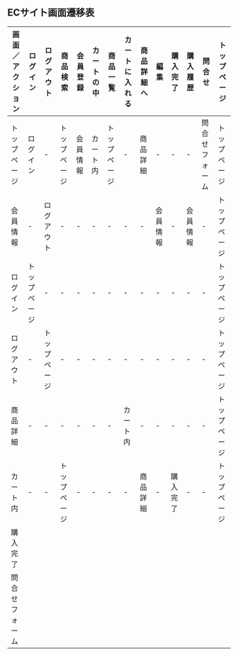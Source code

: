 ## ECサイト画面遷移表

|画面／アクション|ログイン|ログアウト|商品検索|会員登録|カートの中|商品一覧|カートに入れる|商品詳細へ|編集|購入完了|購入履歴|問合せ|トップページ|
|--------------|--------|---------|-------|-------|---------|--------|------------|---------|-----|-------|-------|-----|-----|
|トップページ   |ログイン |-        |トップページ|会員情報|カート内|トップページ|-      |商品詳細 |-     |-     |-      |問合せフォーム|トップページ|
|会員情報       |-       |ログアウト|-     |-       |-        |-       |-           |-        |会員情報|-   |会員情報|-    |トップページ|
|ログイン|トップページ|-            |-      |-       |-        |-      |-            |-        |-    |-     |-      |-    |トップページ|
|ログアウト|-            |トップページ|-      |-       |-        |-      |-            |-        |-   |-      |-      |-    |トップページ|
|商品詳細|-              |-        |-      |-      |-        |-       |カート内|-             |-    |-     |-       |-    |トップページ|
|カート内|-              |-       |トップページ|-    |-        |-      |-            |商品詳細|-      |購入完了|-     |-    |トップページ|
|購入完了|
|問合せフォーム|
